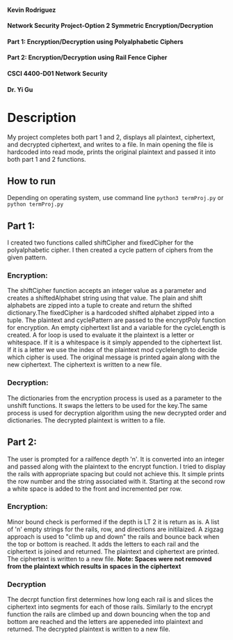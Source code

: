 #### Kevin Rodriguez
#### Network Security Project-Option 2 Symmetric Encryption/Decryption
#### Part 1: Encryption/Decryption using Polyalphabetic Ciphers
#### Part 2: Encryption/Decryption using Rail Fence Cipher
#### CSCI 4400-D01 Network Security
#### Dr. Yi Gu

# Description

My project completes both part 1 and 2, displays all plaintext, ciphertext, and decrypted ciphertext, and writes to a file. In main opening the file is hardcoded into read mode, prints the original plaintext and passed it into both part 1 and 2 functions. 

## How to run
Depending on operating system, use command line `python3 termProj.py` or `python termProj.py` 

## Part 1:
I created two functions called shiftCipher and fixedCipher for the polyalphabetic cipher. I then created a cycle pattern of ciphers from the given pattern. 

### Encryption:
The shiftCipher function accepts an integer value as a parameter and creates a shiftedAlphabet string using that value. The plain and shift alphabets are zipped into a tuple to create and return the shifted dictionary.The fixedCipher is a hardcoded shifted alphabet zipped into a tuple. The plaintext and cyclePattern are passed to the encryptPoly function for encryption. An empty ciphertext list and a variable for the cycleLength is created. A for loop is used to evaluate it the plaintext is a letter or whitespace. If it is a whitespace is it simply appended to the ciphertext list. If it is a letter we use the index of the plaintext mod cyclelength to decide which cipher is used. The original message is printed again along with the new ciphertext. The ciphertext is written to a new file.

### Decryption:
The dictionaries from the encryption process is used as a parameter to the unshift functions. It swaps the letters to be used for the key.The same process is used for decryption algorithm using the new decrypted order and dictionaries. The decrypted plaintext is written to a file.

## Part 2:
The user is prompted for a railfence depth 'n'. It is converted into an integer and passed along with the plaintext to the encrypt function. I tried to display the rails with appropriate spacing but could not achieve this. It simple prints the row number and the string associated with it. Starting at the second row a white space is added to the front and incremented per row. 

### Encryption:
Minor bound check is performed if the depth is LT 2 it is return as is. A list of 'n' empty strings for the rails, row, and directions are initilaized. A zigzag approach is used to "climb up and down" the rails and bounce back when the top or bottom is reached. It adds the letters to each rail and the ciphertext is joined and returned. The plaintext and ciphertext are printed. The ciphertext is written to a new file. **Note: Spaces were not removed from the plaintext which results in spaces in the ciphertext**

### Decryption
The decrpt function first determines how long each rail is and slices the ciphertext into segments for each of those rails. Similarly to the encrypt function the rails are climbed up and down bouncing when the top and bottom are reached and the letters are appeneded into plaintext and returned. The decrypted plaintext is written to a new file. 

